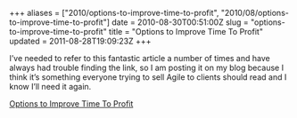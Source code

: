 +++
aliases = ["2010/options-to-improve-time-to-profit", "2010/08/options-to-improve-time-to-profit"]
date = 2010-08-30T00:51:00Z
slug = "options-to-improve-time-to-profit"
title = "Options to Improve Time To Profit"
updated = 2011-08-28T19:09:23Z
+++

I’ve needed to refer to this fantastic article a number of times and
have always had trouble finding the link, so I am posting it on my blog
because I think it’s something everyone trying to sell Agile to clients
should read and I know I’ll need it again.

[Options to Improve Time To
Profit](http://jchyip.blogspot.com/2010/07/options-to-improve-time-to-profit.html)
